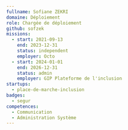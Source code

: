 ```yaml
---
fullname: Sofiane ZEKRI
domaine: Déploiement
role: Chargée de déploiement
github: sofzek
missions:
  - start: 2021-09-13
    end: 2023-12-31
    status: independent
    employer: Octo
  - start: 2024-01-01
    end: 2026-12-31
    status: admin
    employer: GIP Plateforme de l'inclusion 
startups:
  - place-de-marche-inclusion
badges:
  - segur
competences:
  - Communication
  - Administration Système
---
```

